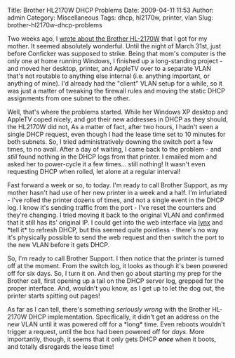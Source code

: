 Title: Brother HL2170W DHCP Problems
Date: 2009-04-11 11:53
Author: admin
Category: Miscellaneous
Tags: dhcp, hl2170w, printer, vlan
Slug: brother-hl2170w-dhcp-problems

Two weeks ago, I [wrote about the Brother HL-2170W][] that I got for my
mother. It seemed absolutely wonderful. Until the night of March 31st,
just before Conficker was supposed to strike. Being that mom's computer
is the only one at home running Windows, I finished up a long-standing
project - and moved her desktop, printer, and AppleTV over to a separate
VLAN that's not routable to anything else internal (i.e. anything
important, or anything of mine). I'd already had the "client" VLAN setup
for a while, so it was just a matter of tweaking the firewall rules and
moving the static DHCP assignments from one subnet to the other.

Well, that's where the problems started. While her Windows XP desktop
and AppleTV coped nicely, and got their new addresses in DHCP as they
should, the HL2170W did not, As a matter of fact, after two hours, I
hadn't seen a single DHCP request, even though I had the lease time set
to 10 minutes for both subnets. So, I tried administratively downing the
switch port a few times, to no avail. After a day of waiting, I came
back to the problem - and *still* found nothing in the DHCP logs from
that printer. I emailed mom and asked her to power-cycle it a few
times... still nothing! It wasn't even requesting DHCP when rolled, let
alone at a regular interval!

Fast forward a week or so, to today. I'm ready to call Brother Support,
as my mother hasn't had use of her new printer in a week and a half. I'm
infuriated - I've rolled the printer dozens of times, and not a single
event in the DHCP log. I know it's sending traffic from the port - I've
reset the counters and they're changing. I tried moving it back to the
original VLAN and confirmed that it still has its' original IP. I could
get into the web interface via [lynx][] and \*tell it\* to refresh DHCP,
but this seemed quite pointless - there's no way it's physically
possible to send the web request and then switch the port to the new
VLAN before it gets DHCP.

So, I'm ready to call Brother Support. I then notice that the printer is
turned off at the moment. From the switch log, it looks as though it's
been powered off for six days. So, I turn it on. And then go about
starting my prep for the Brother call, first opening up a tail on the
DHCP server log, grepped for the proper interface. And, wouldn't you
know, as I get up to let the dog out, the printer starts spitting out
pages!

As far as I can tell, there's something *seriously wrong* with the
Brother HL-2170W DHCP implementation. Specifically, it didn't get an
address on the new VLAN until it was powered off for a \*long\* time.
Even reboots wouldn't trigger a request, until the box had been powered
off for *days*. More importantly, though, it seems that it only gets
DHCP ***once*** when it boots, and totally disregards the lease time!

  [wrote about the Brother HL-2170W]: /2009/03/brother-hl-2170w-great-features-from-a-personal-laser-printer/
  [lynx]: http://lynx.isc.org/
